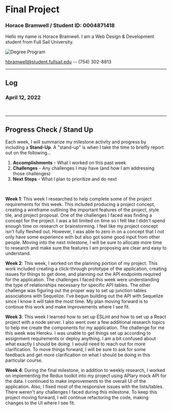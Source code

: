 # Final Project

### Horace Bramwell / Student ID: 0004871418

Hello my name is Horace Bramwell. I am a Web Design & Development student from Full Sail University.

![Degree Program](https://img.shields.io/badge/degree-web%20design%20%26%20development-blue.svg)&nbsp;

hbramwell@student.fullsail.edu -- (754) 302-8813

---

## Log

### April 12, 2022

<!-- Work completed -->
<!-- Setbacks -->
<!-- Plans moving forward -->

<br>

---

## Progress Check / Stand Up

Each week, I will summarize my milestone activity and progress by including a **Stand-Up**. A "stand-up" is when I take the time to briefly report out on the following...

1. **Accomplishments** - What I worked on this past week
2. **Challenges** - Any challenges I may have (and how I am addressing those challenges)
3. **Next Steps** - What I plan to prioritize and do next

<br>

**Week 1**: This week I researched to help complete some of the project requirements for this week. This included producing a project concept, creating a wireframe outlining the important features of the project, style tile, and project proposal. One of the challenges I faced was finding a concept for the project. I was a bit limited on time so I felt like I didn't spend enough time on research or brainstorming. I feel like my project concept isn't fully fleshed out. However, I was able to zero in on a concept that I not only have some experience with but also got some good input from other people. Moving into the next milestone, I will be sure to allocate more time to research and make sure the features I am proposing are clear and easy to understand.

**Week 2**: This week, I worked on the planning portion of my project. This work included creating a click-through prototype of the application, creating issues for things to get done, and planning out the API endpoints required for the application. The challenges I faced this week were understanding the type of relationships necessary for specific API tables. The other challenge was figuring out the proper way to set up junction tables associations with Sequelize. I've begun building out the API with Sequelize since I know it will take the most time. My plan moving forward is to continue this work and make improvements where I see fit.

**Week 3**: This week I learned how to set up ESLint and how to set up a React project with a node server. I also went over a few additional research topics to help me create the components for my application. The challenge for me this week was Heroku. I was unable to get things set up according to assignment requirements or deploy anything. I am a bit confused about what exactly I should be doing. I would need to reach out for more clarification. To move things forward, I will be sure to ask for some feedback and get more clarification on what I should be doing in this particular course.

**Week 4**: During the final milestone, in addition to weekly research, I worked on implementing the Redux toolkit into my project using APIary mock API for the data. I continued to make improvements to the overall UI of the application. Also, I fixed most of the responsive issues with the lists/tables. There weren't any challenges I faced during this milestone. To keep this project moving forward, I will continue refactoring the code, making changes to the UI where I see fit.

